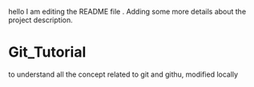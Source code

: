 hello I am editing the README file . Adding some more details about the project description.
# Git_Tutorial
to understand all the concept related to git and githu, modified locally
